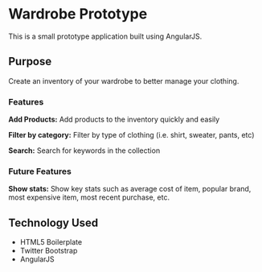 # Wardrobe Prototype

This is a small prototype application built using AngularJS. 

## Purpose

Create an inventory of your wardrobe to better manage your clothing.

### Features

**Add Products:** Add products to the inventory quickly and easily

**Filter by category:** Filter by type of clothing (i.e. shirt, sweater, pants, etc)

**Search:** Search for keywords in the collection

### Future Features

**Show stats:** Show key stats such as average cost of item, popular brand, most expensive item, most recent purchase, etc.

## Technology Used

* HTML5 Boilerplate
* Twitter Bootstrap
* AngularJS
